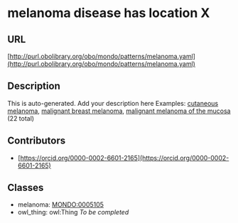 # melanoma disease has location X 
## URL 
[http://purl.obolibrary.org/obo/mondo/patterns/melanoma.yaml](http://purl.obolibrary.org/obo/mondo/patterns/melanoma.yaml)
## Description 
This is auto-generated. Add your description here
Examples: [cutaneous melanoma](http://purl.obolibrary.org/obo/MONDO_0005012), [malignant breast melanoma](http://purl.obolibrary.org/obo/MONDO_0002975), [malignant melanoma of the mucosa](http://purl.obolibrary.org/obo/MONDO_0015694) (22 total)
## Contributors 
* [https://orcid.org/0000-0002-6601-2165](https://orcid.org/0000-0002-6601-2165) 
## Classes 
* melanoma: [MONDO:0005105](http://purl.obolibrary.org/obo/MONDO_0005105) 
* owl_thing: owl:Thing 
_To be completed_